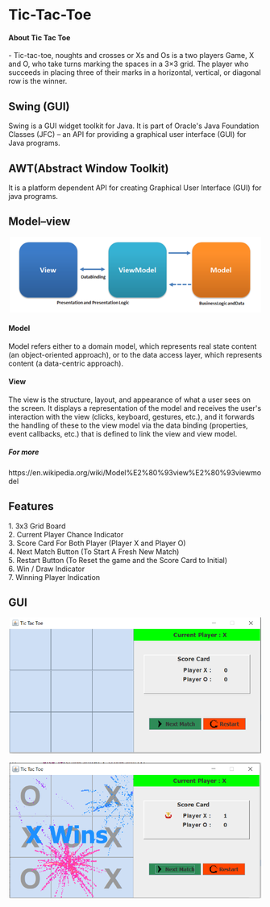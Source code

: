 # Tic-Tac-Toe
<h4>About Tic Tac Toe </h4>- Tic-tac-toe, noughts and crosses or Xs and Os is a two players Game, X and O, who take turns marking the spaces in a 3×3 grid. The player who succeeds in placing three of their marks in a horizontal, vertical, or diagonal row is the winner.

<h2>Swing (GUI) </h2>
Swing is a GUI widget toolkit for Java. It is part of Oracle's Java Foundation Classes (JFC) – an API for providing a graphical user interface (GUI) for Java programs.

 <h2> AWT(Abstract Window Toolkit) </h2>
It is a platform dependent API for creating Graphical User Interface (GUI) for java programs.

 <h2> Model–view </h2>
 
<p align="center">
  <img src="modelview.png" width="500" height="auto" title="hover text">
</p>

<h4> Model </h4>
Model refers either to a domain model, which represents real state content (an object-oriented approach), or to the data access layer, which represents content (a data-centric approach).
<h4>View</h4>
The view is the structure, layout, and appearance of what a user sees on the screen. It displays a representation of the model and receives the user's interaction with the view (clicks, keyboard, gestures, etc.), and it forwards the handling of these to the view model via the data binding (properties, event callbacks, etc.) that is defined to link the view and view model.

<h5>For more</h5> https://en.wikipedia.org/wiki/Model%E2%80%93view%E2%80%93viewmodel

 <h2> Features  </h2>
    1. 3x3 Grid Board <br>
    2. Current Player Chance Indicator <br>
    3. Score Card For Both Player (Player X and Player O) <br>
    4. Next Match Button (To Start A Fresh New Match) <br>
    5. Restart Button (To Reset the game and the Score Card to Initial) <br>
    6. Win / Draw Indicator  <br>
    7. Winning Player Indication <br>

 <h2> GUI </h2>
 <p align="center">
  <img src="Starting Game.PNG"  width="500" height="auto" title="hover text">
</p>
<p align="center">
  <img src="Winning Game.PNG"  width="500" height="auto" title="hover text">
</p>
